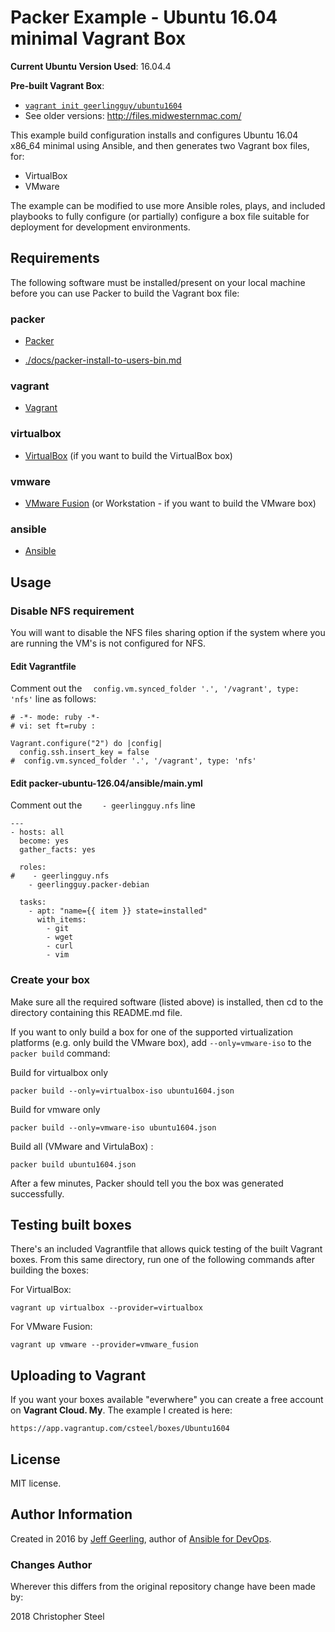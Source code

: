 # Packer Example - Ubuntu 16.04 minimal Vagrant Box

**Current Ubuntu Version Used**: 16.04.4

**Pre-built Vagrant Box**:

  - [`vagrant init geerlingguy/ubuntu1604`](https://vagrantcloud.com/geerlingguy/boxes/ubuntu1604)
  - See older versions: http://files.midwesternmac.com/

This example build configuration installs and configures Ubuntu 16.04 x86_64 minimal using Ansible, and then generates two Vagrant box files, for:

  - VirtualBox
  - VMware

The example can be modified to use more Ansible roles, plays, and included playbooks to fully configure (or partially) configure a box file suitable for deployment for development environments.

## Requirements

The following software must be installed/present on your local machine before you can use Packer to build the Vagrant box file:

### packer

- [Packer](http://www.packer.io/)


- [./docs/packer-install-to-users-bin.md](./docs/packer-install-to-users-bin.md)

### vagrant

  - [Vagrant](http://vagrantup.com/)

### virtualbox

  - [VirtualBox](https://www.virtualbox.org/) (if you want to build the VirtualBox box)

### vmware

  - [VMware Fusion](http://www.vmware.com/products/fusion/) (or Workstation - if you want to build the VMware box)

### ansible

  - [Ansible](http://docs.ansible.com/intro_installation.html)

## Usage

### Disable NFS requirement

You will want to disable the NFS files sharing option if the system where you are running the VM's is not configured for NFS.

#### Edit Vagrantfile

Comment out the `  config.vm.synced_folder '.', '/vagrant', type: 'nfs'` line as follows:

```shell
# -*- mode: ruby -*-
# vi: set ft=ruby :

Vagrant.configure("2") do |config|
  config.ssh.insert_key = false
#  config.vm.synced_folder '.', '/vagrant', type: 'nfs'
```

#### Edit packer-ubuntu-126.04/ansible/main.yml

Comment out the `    - geerlingguy.nfs` line

```shell
---
- hosts: all
  become: yes
  gather_facts: yes

  roles:
#    - geerlingguy.nfs
    - geerlingguy.packer-debian

  tasks:
    - apt: "name={{ item }} state=installed"
      with_items:
        - git
        - wget
        - curl
        - vim
```

### Create your box

Make sure all the required software (listed above) is installed, then cd to the directory containing this README.md file. 

If you want to only build a box for one of the supported virtualization platforms (e.g. only build the VMware box), add `--only=vmware-iso` to the `packer build` command:

Build for virtualbox only

```shell
packer build --only=virtualbox-iso ubuntu1604.json
```

Build for vmware only

```shell
packer build --only=vmware-iso ubuntu1604.json
```

Build all (VMware and VirtulaBox) :

    packer build ubuntu1604.json

After a few minutes, Packer should tell you the box was generated successfully.


## Testing built boxes

There's an included Vagrantfile that allows quick testing of the built Vagrant boxes. From this same directory, run one of the following commands after building the boxes:

For VirtualBox:

```shell
vagrant up virtualbox --provider=virtualbox
```

For VMware Fusion:

    vagrant up vmware --provider=vmware_fusion
## Uploading to Vagrant

If you want your boxes available "everwhere" you can create a free account on **Vagrant Cloud. My**. The example I created is here:

```shell
https://app.vagrantup.com/csteel/boxes/Ubuntu1604
```



## License

MIT license.

## Author Information

Created in 2016 by [Jeff Geerling](http://jeffgeerling.com/), author of [Ansible for DevOps](http://ansiblefordevops.com/).

### Changes Author

Wherever this differs from the original repository change have been made by:

2018 Christopher Steel